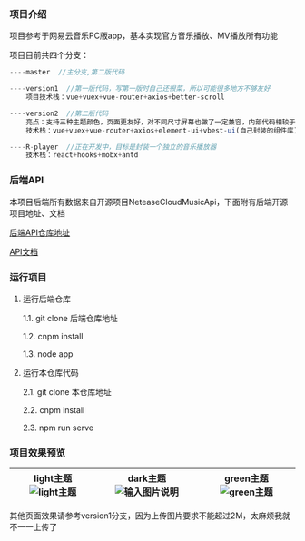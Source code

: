 ### 项目介绍

项目参考于网易云音乐PC版app，基本实现官方音乐播放、MV播放所有功能

项目目前共四个分支：

```js
----master  //主分支,第二版代码

----version1  //第一版代码，写第一版时自己还很菜，所以可能很多地方不够友好
    项目技术栈：vue+vuex+vue-router+axios+better-scroll

----version2  //第二版代码
    亮点：支持三种主题颜色，页面更友好，对不同尺寸屏幕也做了一定兼容，内部代码相较于第一版也有比较大的优化
    技术栈：vue+vuex+vue-router+axios+element-ui+vbest-ui(自己封装的组件库)+postcss-pxtorem+vue-lazyload

----R-player  //正在开发中，目标是封装一个独立的音乐播放器
    技术栈：react+hooks+mobx+antd
```

### 后端API

本项目后端所有数据来自开源项目NeteaseCloudMusicApi，下面附有后端开源项目地址、文档

[后端API仓库地址](https://github.com/Binaryify/NeteaseCloudMusicApi)     

[API文档](https://neteasecloudmusicapi.vercel.app/#/)

### 运行项目

1. 运行后端仓库

    1.1. git clone 后端仓库地址

    1.2. cnpm install

    1.3. node app

2. 运行本仓库代码

    2.1. git clone 本仓库地址

    2.2. cnpm install

    2.3. npm run serve

### 项目效果预览

| light主题 ![light主题](https://images.gitee.com/uploads/images/2021/0220/010130_4d87a5cc_7602838.png "屏幕截图.png") |dark主题 ![输入图片说明](https://images.gitee.com/uploads/images/2021/0220/010446_948f5ca8_7602838.png "屏幕截图.png")  |green主题 ![green主题](https://images.gitee.com/uploads/images/2021/0220/010217_f5b63600_7602838.png "屏幕截图.png")  |
|---|---|---|

其他页面效果请参考version1分支，因为上传图片要求不能超过2M，太麻烦我就不一一上传了